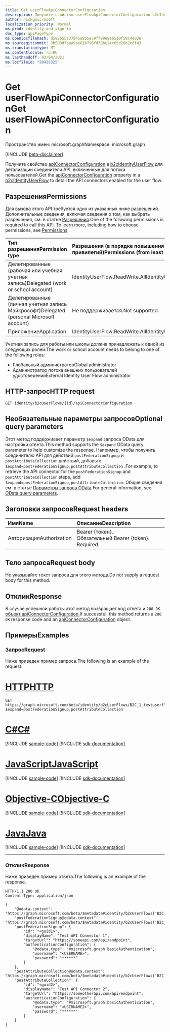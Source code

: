 ```yaml
---
title: Get userFlowApiConnectorConfiguration
description: Получите свойство userFlowApiConnectorConfiguration b2cIdentityUserFlow.
author: nickgmicrosoft
localization_priority: Normal
ms.prod: identity-and-sign-in
doc_type: apiPageType
ms.openlocfilehash: d582b55a37845a855e79ff90e8eb510f50c4e03e
ms.sourcegitcommit: 3b583d7baa9ae81b796fd30bc24c65d26b2cdf43
ms.translationtype: MT
ms.contentlocale: ru-RU
ms.lasthandoff: 03/04/2021
ms.locfileid: "50438325"
---
```

# <a name="get-userflowapiconnectorconfiguration"></a><span data-ttu-id="88fc0-103">Get userFlowApiConnectorConfiguration</span><span class="sxs-lookup"><span data-stu-id="88fc0-103">Get userFlowApiConnectorConfiguration</span></span>

<span data-ttu-id="88fc0-104">Пространство имен: microsoft.graph</span><span class="sxs-lookup"><span data-stu-id="88fc0-104">Namespace: microsoft.graph</span></span>

[!INCLUDE [beta-disclaimer](../../includes/beta-disclaimer.md)]

<span data-ttu-id="88fc0-105">Получите свойство [apiConnectorConfiguration](../resources/userflowapiconnectorconfiguration.md) в [b2cIdentityUserFlow](../resources/userFlowApiConnectorConfiguration.md) для детализации соединители API, включенные для потока пользователей.</span><span class="sxs-lookup"><span data-stu-id="88fc0-105">Get the [apiConnectorConfiguration](../resources/userflowapiconnectorconfiguration.md) property in a [b2cIdentityUserFlow](../resources/userFlowApiConnectorConfiguration.md) to detail the API connectors enabled for the user flow.</span></span>

## <a name="permissions"></a><span data-ttu-id="88fc0-106">Разрешения</span><span class="sxs-lookup"><span data-stu-id="88fc0-106">Permissions</span></span>

<span data-ttu-id="88fc0-p101">Для вызова этого API требуется одно из указанных ниже разрешений. Дополнительные сведения, включая сведения о том, как выбрать разрешения, см. в статье [Разрешения](/graph/permissions-reference).</span><span class="sxs-lookup"><span data-stu-id="88fc0-p101">One of the following permissions is required to call this API. To learn more, including how to choose permissions, see [Permissions](/graph/permissions-reference).</span></span>

|<span data-ttu-id="88fc0-109">Тип разрешения</span><span class="sxs-lookup"><span data-stu-id="88fc0-109">Permission type</span></span>      | <span data-ttu-id="88fc0-110">Разрешения (в порядке повышения привилегий)</span><span class="sxs-lookup"><span data-stu-id="88fc0-110">Permissions (from least to most privileged)</span></span>              |
|:--------------------|:---------------------------------------------------------|
|<span data-ttu-id="88fc0-111">Делегированные (рабочая или учебная учетная запись)</span><span class="sxs-lookup"><span data-stu-id="88fc0-111">Delegated (work or school account)</span></span>|<span data-ttu-id="88fc0-112">IdentityUserFlow.ReadWrite.All</span><span class="sxs-lookup"><span data-stu-id="88fc0-112">IdentityUserFlow.ReadWrite.All</span></span>|
|<span data-ttu-id="88fc0-113">Делегированные (личная учетная запись Майкрософт)</span><span class="sxs-lookup"><span data-stu-id="88fc0-113">Delegated (personal Microsoft account)</span></span>| <span data-ttu-id="88fc0-114">Не поддерживается.</span><span class="sxs-lookup"><span data-stu-id="88fc0-114">Not supported.</span></span>|
|<span data-ttu-id="88fc0-115">Приложение</span><span class="sxs-lookup"><span data-stu-id="88fc0-115">Application</span></span>|<span data-ttu-id="88fc0-116">IdentityUserFlow.ReadWrite.All</span><span class="sxs-lookup"><span data-stu-id="88fc0-116">IdentityUserFlow.ReadWrite.All</span></span>|

<span data-ttu-id="88fc0-117">Учетная запись для работы или школы должна принадлежать к одной из следующих ролей:</span><span class="sxs-lookup"><span data-stu-id="88fc0-117">The work or school account needs to belong to one of the following roles:</span></span>

* <span data-ttu-id="88fc0-118">Глобальный администратор</span><span class="sxs-lookup"><span data-stu-id="88fc0-118">Global administrator</span></span>
* <span data-ttu-id="88fc0-119">Администратор потока внешних пользователей удостоверений</span><span class="sxs-lookup"><span data-stu-id="88fc0-119">External Identity User Flow administrator</span></span>

## <a name="http-request"></a><span data-ttu-id="88fc0-120">HTTP-запрос</span><span class="sxs-lookup"><span data-stu-id="88fc0-120">HTTP request</span></span>

<!-- {
  "blockType": "ignored"
}
-->

``` http
GET identity/b2cUserFlows/{id}/apiConnectorConfiguration
```

## <a name="optional-query-parameters"></a><span data-ttu-id="88fc0-121">Необязательные параметры запросов</span><span class="sxs-lookup"><span data-stu-id="88fc0-121">Optional query parameters</span></span>

<span data-ttu-id="88fc0-122">Этот метод поддерживает параметр `$expand` запроса OData для настройки ответа.</span><span class="sxs-lookup"><span data-stu-id="88fc0-122">This method supports the `$expand` OData query parameter to help customize the response.</span></span> <span data-ttu-id="88fc0-123">Например, чтобы получить соединителю API для действий `postFederationSignup` и `postAttributeCollection` действий, добавьте `$expand=postFederationSignup,postAttributeCollection` .</span><span class="sxs-lookup"><span data-stu-id="88fc0-123">For example, to retrieve the API connector for the `postFederationSignup` and `postAttributeCollection` steps, add `$expand=postFederationSignup,postAttributeCollection`.</span></span> <span data-ttu-id="88fc0-124">Общие сведения см. в статье [Параметры запроса OData](/graph/query-parameters).</span><span class="sxs-lookup"><span data-stu-id="88fc0-124">For general information, see [OData query parameters](/graph/query-parameters).</span></span>

## <a name="request-headers"></a><span data-ttu-id="88fc0-125">Заголовки запросов</span><span class="sxs-lookup"><span data-stu-id="88fc0-125">Request headers</span></span>

|<span data-ttu-id="88fc0-126">Имя</span><span class="sxs-lookup"><span data-stu-id="88fc0-126">Name</span></span>|<span data-ttu-id="88fc0-127">Описание</span><span class="sxs-lookup"><span data-stu-id="88fc0-127">Description</span></span>|
|:---|:---|
|<span data-ttu-id="88fc0-128">Авторизация</span><span class="sxs-lookup"><span data-stu-id="88fc0-128">Authorization</span></span>|<span data-ttu-id="88fc0-p103">Bearer {токен}. Обязательный.</span><span class="sxs-lookup"><span data-stu-id="88fc0-p103">Bearer {token}. Required.</span></span>|

## <a name="request-body"></a><span data-ttu-id="88fc0-131">Тело запроса</span><span class="sxs-lookup"><span data-stu-id="88fc0-131">Request body</span></span>

<span data-ttu-id="88fc0-132">Не указывайте текст запроса для этого метода.</span><span class="sxs-lookup"><span data-stu-id="88fc0-132">Do not supply a request body for this method.</span></span>

## <a name="response"></a><span data-ttu-id="88fc0-133">Отклик</span><span class="sxs-lookup"><span data-stu-id="88fc0-133">Response</span></span>

<span data-ttu-id="88fc0-134">В случае успешной работы этот метод возвращает код ответа и `200 OK` [объект apiConnectorConfiguration.](../resources/userflowapiconnectorconfiguration.md)</span><span class="sxs-lookup"><span data-stu-id="88fc0-134">If successful, this method returns a `200 OK` response code and an [apiConnectorConfiguration](../resources/userflowapiconnectorconfiguration.md) object.</span></span>

## <a name="examples"></a><span data-ttu-id="88fc0-135">Примеры</span><span class="sxs-lookup"><span data-stu-id="88fc0-135">Examples</span></span>

### <a name="request"></a><span data-ttu-id="88fc0-136">Запрос</span><span class="sxs-lookup"><span data-stu-id="88fc0-136">Request</span></span>

<span data-ttu-id="88fc0-137">Ниже приведен пример запроса.</span><span class="sxs-lookup"><span data-stu-id="88fc0-137">The following is an example of the request.</span></span>


# <a name="http"></a>[<span data-ttu-id="88fc0-138">HTTP</span><span class="sxs-lookup"><span data-stu-id="88fc0-138">HTTP</span></span>](#tab/http)
<!-- {
  "blockType": "request",
  "name": "get_b2cuserflows-apiconnectorconfiguration"
}
-->

``` http
GET https://graph.microsoft.com/beta/identity/b2cUserFlows/B2C_1_testuserflow/apiConnectorConfiguration?$expand=postFederationSignup,postAttributeCollection
```
# <a name="c"></a>[<span data-ttu-id="88fc0-139">C#</span><span class="sxs-lookup"><span data-stu-id="88fc0-139">C#</span></span>](#tab/csharp)
[!INCLUDE [sample-code](../includes/snippets/csharp/get-b2cuserflows-apiconnectorconfiguration-csharp-snippets.md)]
[!INCLUDE [sdk-documentation](../includes/snippets/snippets-sdk-documentation-link.md)]

# <a name="javascript"></a>[<span data-ttu-id="88fc0-140">JavaScript</span><span class="sxs-lookup"><span data-stu-id="88fc0-140">JavaScript</span></span>](#tab/javascript)
[!INCLUDE [sample-code](../includes/snippets/javascript/get-b2cuserflows-apiconnectorconfiguration-javascript-snippets.md)]
[!INCLUDE [sdk-documentation](../includes/snippets/snippets-sdk-documentation-link.md)]

# <a name="objective-c"></a>[<span data-ttu-id="88fc0-141">Objective-C</span><span class="sxs-lookup"><span data-stu-id="88fc0-141">Objective-C</span></span>](#tab/objc)
[!INCLUDE [sample-code](../includes/snippets/objc/get-b2cuserflows-apiconnectorconfiguration-objc-snippets.md)]
[!INCLUDE [sdk-documentation](../includes/snippets/snippets-sdk-documentation-link.md)]

# <a name="java"></a>[<span data-ttu-id="88fc0-142">Java</span><span class="sxs-lookup"><span data-stu-id="88fc0-142">Java</span></span>](#tab/java)
[!INCLUDE [sample-code](../includes/snippets/java/get-b2cuserflows-apiconnectorconfiguration-java-snippets.md)]
[!INCLUDE [sdk-documentation](../includes/snippets/snippets-sdk-documentation-link.md)]

---


### <a name="response"></a><span data-ttu-id="88fc0-143">Отклик</span><span class="sxs-lookup"><span data-stu-id="88fc0-143">Response</span></span>

<span data-ttu-id="88fc0-144">Ниже приведен пример ответа.</span><span class="sxs-lookup"><span data-stu-id="88fc0-144">The following is an example of the response.</span></span>

<!-- {
  "blockType": "response",
  "truncated": true,
  "@odata.type": "microsoft.graph.userFlowApiConnectorConfiguration"
}
-->

``` http
HTTP/1.1 200 OK
Content-Type: application/json

{
    "@odata.context": "https://graph.microsoft.com/beta/$metadata#identity/b2cUserFlows('B2C_1_testuserflow')/apiConnectorConfiguration(postFederationSignup(),postAttributeCollection())",
    "postFederationSignup@odata.context": "https://graph.microsoft.com/beta/$metadata#identity/b2cUserFlows('B2C_1_testuserflow')/apiConnectorConfiguration/microsoft.graph.userFlowApiConnectorConfiguration/postFederationSignup/$entity",
    "postFederationSignup": {
        "id": "<guid1>",
        "displayName": "Test API Connector 1",
        "targetUrl": "https://someapi.com/api/endpoint",
        "authenticationConfiguration": {
            "@odata.type": "#microsoft.graph.basicAuthentication",
            "username": "<USERNAME>",
            "password": "******"
        }
    },
    "postAttributeCollection@odata.context": "https://graph.microsoft.com/beta/$metadata#identity/b2cUserFlows('B2C_1_testuserflow')/apiConnectorConfiguration/microsoft.graph.userFlowApiConnectorConfiguration/microsoft.graph.userFlowApiConnectorConfiguration/postAttributeCollection/$entity",
    "postAttributeCollection": {
        "id": "<guid2>",
        "displayName": "Test API Connector 2",
        "targetUrl": "https://someotherapi.com/api/endpoint",
        "authenticationConfiguration": {
            "@odata.type": "#microsoft.graph.basicAuthentication",
            "username": "<USERNAME2>",
            "password": "******"
        }
    }
}
```
